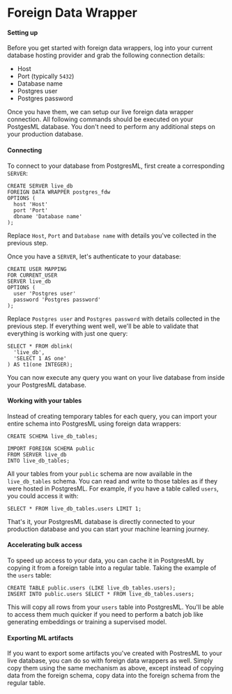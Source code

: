 # Foreign Data Wrapper

#### Setting up

Before you get started with foreign data wrappers, log into your current database hosting provider and grab the following connection details:

* Host
* Port (typically `5432`)
* Database name
* Postgres user
* Postgres password

Once you have them, we can setup our live foreign data wrapper connection. All following commands should be executed on your PostgesML database. You don't need to perform any additional steps on your production database.

#### Connecting

To connect to your database from PostgresML, first create a corresponding `SERVER`:

```
CREATE SERVER live_db
FOREIGN DATA WRAPPER postgres_fdw
OPTIONS (
  host 'Host'
  port 'Port'
  dbname 'Database name'
);
```

Replace `Host`, `Port` and `Database name` with details you've collected in the previous step.

Once you have a `SERVER`, let's authenticate to your database:

```
CREATE USER MAPPING
FOR CURRENT_USER
SERVER live_db
OPTIONS (
  user 'Postgres user'
  password 'Postgres password'
);
```

Replace `Postgres user` and `Postgres password` with details collected in the previous step. If everything went well, we'll be able to validate that everything is working with just one query:

```
SELECT * FROM dblink(
  'live_db',
  'SELECT 1 AS one'
) AS t1(one INTEGER);
```

You can now execute any query you want on your live database from inside your PostgresML database.

#### Working with your tables

Instead of creating temporary tables for each query, you can import your entire schema into PostgresML using foreign data wrappers:

```
CREATE SCHEMA live_db_tables;

IMPORT FOREIGN SCHEMA public
FROM SERVER live_db
INTO live_db_tables;
```

All your tables from your `public` schema are now available in the `live_db_tables` schema. You can read and write to those tables as if they were hosted in PostgresML. For example, if you have a table called `users`, you could access it with:

```
SELECT * FROM live_db_tables.users LIMIT 1;
```

That's it, your PostgresML database is directly connected to your production database and you can start your machine learning journey.

#### Accelerating bulk access

To speed up access to your data, you can cache it in PostgresML by copying it from a foreign table into a regular table. Taking the example of the `users` table:

```
CREATE TABLE public.users (LIKE live_db_tables.users);
INSERT INTO public.users SELECT * FROM live_db_tables.users;
```

This will copy all rows from your `users` table into PostgresML. You'll be able to access them much quicker if you need to perform a batch job like generating embeddings or training a supervised model.

#### Exporting ML artifacts

If you want to export some artifacts you've created with PostresML to your live database, you can do so with foreign data wrappers as well. Simply copy them using the same mechanism as above, except instead of copying data from the foreign schema, copy data into the foreign schema from the regular table.
